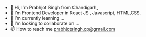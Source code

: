 - 👋 Hi, I’m Prabhjot Singh from Chandigarh,
- 👀 I’m Frontend Developer in React JS , Javascript, HTML,CSS.
- 🌱 I’m currently learning ...
- 💞️ I’m looking to collaborate on ...
- 📫 How to reach me prabhjotsingh.cp@gmail.com

<!---
Prabhjot747/Prabhjot747 is a ✨ special ✨ repository because its `README.md` (this file) appears on your GitHub profile.
You can click the Preview link to take a look at your changes.
--->
